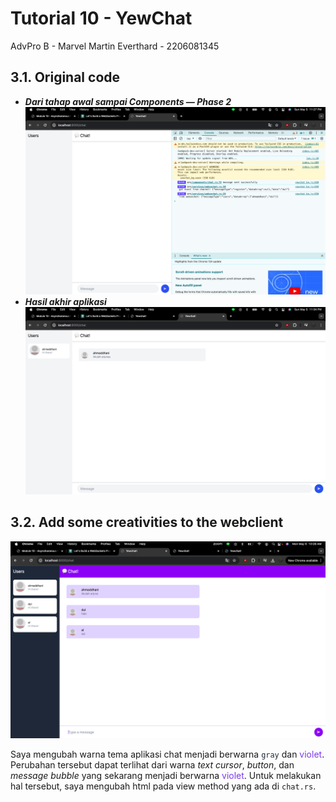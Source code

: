 # Tutorial 10 - YewChat
AdvPro B - Marvel Martin Everthard - 2206081345

## 3.1. Original code
- _**Dari tahap awal sampai Components — Phase 2**_
![3.1.1](assets/images/3.1.1.png)
- _**Hasil akhir aplikasi**_
![3.1.2](assets/images/3.1.2.png)

## 3.2. Add some creativities to the webclient
![3.2](assets/images/3.2.png)

Saya mengubah warna tema aplikasi chat menjadi berwarna <code style="color : rgb(31 41 55)">gray</code> dan <span style="color:rgb(124 58 237)">violet</span>. Perubahan tersebut dapat terlihat dari warna _text cursor_, _button_, dan _message bubble_ yang sekarang menjadi berwarna <span style="color:rgb(124 58 237)">violet</span>. Untuk melakukan hal tersebut, saya mengubah html pada view method yang ada di `chat.rs`.